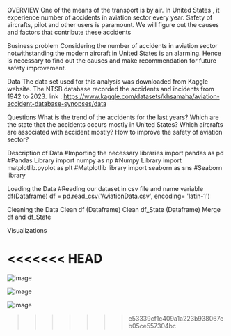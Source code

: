 OVERVIEW
One of the means of the transport is by air.   In United States , it experience number of accidents in aviation sector every year.  Safety of aircrafts, pilot and other users is paramount.  We will figure out the causes and factors that contribute these accidents

Business problem 
Considering the number of accidents in aviation sector notwithstanding the modern aircraft  in United States is an alarming. Hence is necessary to find out the causes and make recommendation for future safety improvement. 

Data
The data set used for this analysis was downloaded from Kaggle website.  The NTSB database recorded the accidents and incidents from 1942 to 2023. 
link : https://www.kaggle.com/datasets/khsamaha/aviation-accident-database-synopses/data

Questions 
What is the trend of the accidents for the last years?
Which are the state that the accidents occurs mostly in United States?
Which aircrafts are associated with accident mostly?
How to improve the safety of aviation sector?

Description of Data
#Importing the necessary libraries
import pandas as pd #Pandas Library
import numpy as np #Numpy Library
import matplotlib.pyplot as plt #Matplotlib library
import seaborn as sns #Seaborn library

Loading the Data
#Reading our dataset in csv file and name variable df(Dataframe)
df = pd.read_csv('AviationData.csv', encoding= 'latin-1')

Cleaning the Data
Clean df (Dataframe)
Clean df_State (Dataframe)
Merge df and df_State

Visualizations

<<<<<<< HEAD
=======
![image](https://github.com/user-attachments/assets/d441d5ae-8574-4f8c-b005-21f849e87c1c)

![image](https://github.com/user-attachments/assets/5b01101d-b2bd-489b-a71d-44f02d6dea06)

![image](https://github.com/user-attachments/assets/3d019868-1fb5-4471-aee7-ffc5dd979d9a)


>>>>>>> e53339cf1c409a1a223b938067eb05ce557304bc


